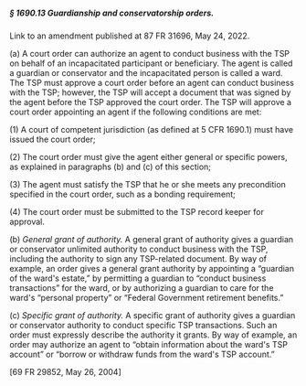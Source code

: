 ##### § 1690.13 Guardianship and conservatorship orders. #####

Link to an amendment published at 87 FR 31696, May 24, 2022.

(a) A court order can authorize an agent to conduct business with the TSP on behalf of an incapacitated participant or beneficiary. The agent is called a guardian or conservator and the incapacitated person is called a ward. The TSP must approve a court order before an agent can conduct business with the TSP; however, the TSP will accept a document that was signed by the agent before the TSP approved the court order. The TSP will approve a court order appointing an agent if the following conditions are met:

(1) A court of competent jurisdiction (as defined at 5 CFR 1690.1) must have issued the court order;

(2) The court order must give the agent either general or specific powers, as explained in paragraphs (b) and (c) of this section;

(3) The agent must satisfy the TSP that he or she meets any precondition specified in the court order, such as a bonding requirement;

(4) The court order must be submitted to the TSP record keeper for approval.

(b) *General grant of authority.* A general grant of authority gives a guardian or conservator unlimited authority to conduct business with the TSP, including the authority to sign any TSP-related document. By way of example, an order gives a general grant authority by appointing a “guardian of the ward's estate,” by permitting a guardian to “conduct business transactions” for the ward, or by authorizing a guardian to care for the ward's “personal property” or “Federal Government retirement benefits.”

(c) *Specific grant of authority.* A specific grant of authority gives a guardian or conservator authority to conduct specific TSP transactions. Such an order must expressly describe the authority it grants. By way of example, an order may authorize an agent to “obtain information about the ward's TSP account” or “borrow or withdraw funds from the ward's TSP account.”

[69 FR 29852, May 26, 2004]
